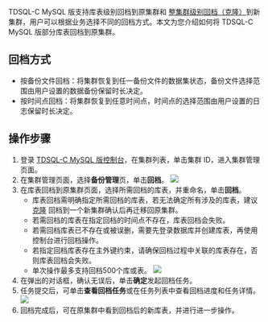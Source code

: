 
TDSQL-C MySQL 版支持库表级别回档到原集群和 [整集群级别回档（克隆）](https://cloud.tencent.com/document/product/1003/53306)到新集群，用户可以根据业务选择不同的回档方式。本文为您介绍如何将 TDSQL-C MySQL 版部分库表回档到原集群。

## 回档方式
- 按备份文件回档：将集群恢复到任一备份文件的数据集状态，备份文件选择范围由用户设置的数据备份保留时长决定。
- 按时间点回档：将集群恢复到任意时间点，时间点的选择范围由用户设置的日志保留时长决定。

## 操作步骤
1. 登录 [TDSQL-C MySQL 版控制台](https://console.cloud.tencent.com/cynosdb)，在集群列表，单击集群 ID，进入集群管理页面。
2. 在集群管理页面，选择**备份管理**页，单击**回档**。
![](https://main.qcloudimg.com/raw/e3163de4d7a632cfc9496a41efd3a0d8.png)
2. 在库表回档到原集群页面，选择所需回档的库表，并重命名，单击**回档**。
   - 库表回档需明确指定所需回档的库表，若无法确定所有涉及的库表，建议 [克隆](https://cloud.tencent.com/document/product/1003/53306) 回档到一个新集群确认后再迁移回原集群。
   - 若需回档的库表在指定回档的时间点不存在，库表回档会失败。
   - 若需回档库表已不存在或被误删，需要先登录数据库并创建库表，再使用控制台进行回档操作。
   - 若指定回档库表存在主外键约束，请确保回档过程中关联的库表存在，否则库表回档会失败。
   - 单次操作最多支持回档500个库或表。
![](https://main.qcloudimg.com/raw/0985f8d3eda4e0d82cc0f901ea6250b0.png)
3. 在弹出的对话框，确认无误后，单击**确定**发起回档任务。
4. 任务提交后，可单击**查看回档任务**或在任务列表中查看回档进度和任务详情。
![](https://main.qcloudimg.com/raw/7c0a88a97e46e6a1768742ff07e96f26.png)
5. 回档完成后，可在原集群中看到回档后的新库表，并进行进一步操作。
